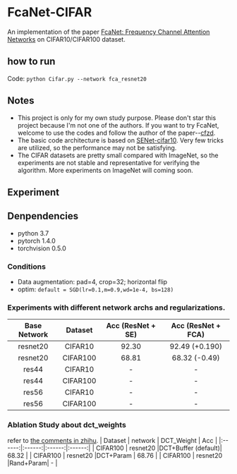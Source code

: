 # FcaNet-CIFAR
An implementation of the paper [FcaNet: Frequency Channel Attention Networks](https://arxiv.org/abs/2012.11879) on CIFAR10/CIFAR100 dataset.

## how to run
Code: `python Cifar.py --network fca_resnet20 `

## Notes
- This project is only for my own study purpose. Please don't star this project because I'm not one of the authors. If you want to try FcaNet, welcome to use the codes and follow the author of the paper--[cfzd](https://github.com/cfzd).
- The basic code architecture is based on [SENet-cifar10](https://github.com/Jyouhou/SENet-cifar10). Very few tricks are utilized, so the performance may not be satisfying.
- The CIFAR datasets are pretty small compared with ImageNet, so the experiments are not stable and representative for verifying the algorithm. More experiments on ImageNet will coming soon.
## Experiment

## Denpendencies
- python 3.7
- pytorch 1.4.0
- torchvision 0.5.0

### Conditions
- Data augmentation: pad=4, crop=32; horizontal flip
- optim: `default = SGD(lr=0.1,m=0.9,wd=1e-4, bs=128)`

### Experiments with different network archs and regularizations. 
| Base Network  | Dataset | Acc (ResNet + SE) | Acc (ResNet + FCA)  |
|:------------:|:------:|:------:|:------:|
| resnet20 | CIFAR10 | 92.30 | 92.49 (+0.190)|
| resnet20 | CIFAR100 | 68.81 | 68.32 (-0.49)|
| res44 | CIFAR10  |  - | -  |
| res44 | CIFAR100  |  - | -  |
| res56 | CIFAR10  |  - | -  |
| res56 | CIFAR100  |  - | -  |

### Ablation Study about dct_weights
refer to [the comments in zhihu](https://zhuanlan.zhihu.com/p/338904015).
| Dataset | network | DCT_Weight | Acc |
|:------:|:------:|:------:|:------:|
| CIFAR100 | resnet20 |DCT+Buffer (default)| 68.32 |
| CIFAR100 | resnet20 |DCT+Param | 68.76 |
| CIFAR100 | resnet20 |Rand+Param| - |


